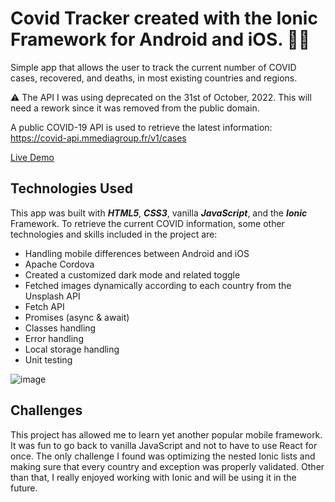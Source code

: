 # Covid Tracker created with the Ionic Framework for Android and iOS. 🦠😷
Simple app that allows the user to track the current number of COVID cases, recovered, and deaths, in most existing countries and regions.

⚠️ The API I was using deprecated on the 31st of October, 2022. This will need a rework since it was removed from the public domain.

A public COVID-19 API is used to retrieve the latest information: https://covid-api.mmediagroup.fr/v1/cases

[Live Demo](https://www.francescogruosso.xyz/covid/app)

## Technologies Used
This app was built with **_HTML5_**, **_CSS3_**, vanilla **_JavaScript_**, and the **_Ionic_** Framework.
To retrieve the current COVID information, some other technologies and skills included in the project are:

- Handling mobile differences between Android and iOS
- Apache Cordova
- Created a customized dark mode and related toggle
- Fetched images dynamically according to each country from the Unsplash API
- Fetch API
- Promises (async & await)
- Classes handling
- Error handling
- Local storage handling
- Unit testing

![image](https://user-images.githubusercontent.com/64712227/135275867-9551cb37-21da-495d-b8c9-1084d4ba24c3.png)

## Challenges
This project has allowed me to learn yet another popular mobile framework.
It was fun to go back to vanilla JavaScript and not to have to use React for once.
The only challenge I found was optimizing the nested Ionic lists and making sure that every country and exception was properly validated. Other than that, I really enjoyed working with Ionic and will be using it in the future. 

